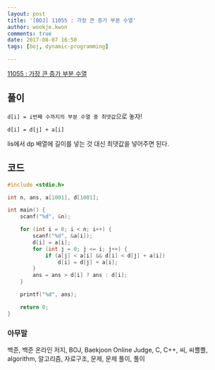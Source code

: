 ```yaml
---
layout: post
title: '[BOJ] 11055 : 가장 큰 증가 부분 수열'
author: wookje.kwon
comments: true
date: 2017-08-07 16:50
tags: [boj, dynamic-programming]

---
```


[11055 : 가장 큰 증가 부분 수열](https://www.acmicpc.net/problem/11055)

## 풀이

`d[i] = i번째 수까지의 부분 수열 중 최댓값`으로 놓자!

`d[i] = d[j] + a[i]`

lis에서 dp 배열에 길이를 넣는 것 대신 최댓값을 넣어주면 된다.

## 코드

```cpp
#include <stdio.h>

int n, ans, a[1001], d[1001];

int main() {
	scanf("%d", &n);

	for (int i = 0; i < n; i++) {
		scanf("%d", &a[i]);
		d[i] = a[i];
		for (int j = 0; j <= i; j++) {
			if (a[j] < a[i] && d[i] < d[j] + a[i])
				d[i] = d[j] + a[i];
		}
		ans = ans > d[i] ? ans : d[i];
	}

	printf("%d", ans);

	return 0;
}
```

### 아무말  
백준, 백준 온라인 저지, BOJ, Baekjoon Online Judge, C, C++, 씨, 씨쁠쁠, algorithm, 알고리즘, 자료구조, 문제, 문제 풀이, 풀이